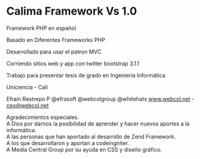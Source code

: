 Calima Framework Vs 1.0
======

Framework PHP en español

Basado en Diferentes Frameworks PHP

Desarrollado para usar el patron MVC

Corriendo sitios web y app con twitter bootstrap 3.1.1

Trabajo para presentar tesis de grado en Ingeniería Informática

Uniciencia - Cali

Efrain Restrepo P
@efrasoft @webcolgroup @whitehats
www.webcol.net - ceo@webcol.net


Agradecimientos especiales.<br> 
A Dios por darnos la posibilidad de aprender y hacer nuevos aportes a la informática.<br>
A las personas que han aportado al desarrollo de Zend Framework.<br>
A los que desarrollaron y aportan a codeingniter.<br>
A Media Central Group por su ayuda en CSS y diseño gráfico.<br>
